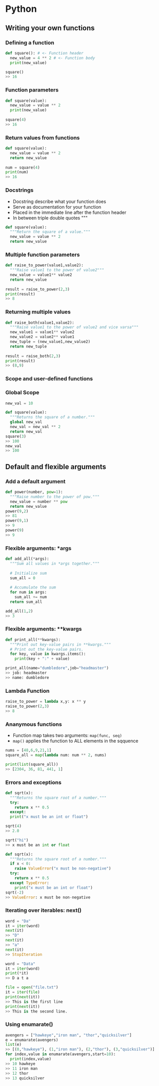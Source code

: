 # Python
## Writing your own functions
### Defining a function
```python
def square(): # <- Function header
  new_value = 4 ** 2 # <- Function body
  print(new_value)

square()
>> 16

```

### Function parameters
```python
def square(value):
  new_value = value ** 2
  print(new_value)
  
square(4)
>> 16
```
### Return values from functions
```python
def square(value):
  new_value = value ** 2
  return new_value
  
num = square(4)
print(num)
>> 16
```
### Docstrings
* Docstring describe what your function does
* Serve as documentation for your function
* Placed in the immediate line after the function header
* In between triple double quotes """
```python
def square(value):
  """Return the square of a value."""
  new_value = value ** 2
  return new_value

```

### Multiple function parameters
```python
def raise_to_power(value1,value2):
  """Raise value1 to the power of value2"""
  new_value = value1** value2
  return new_value
  
result = raise_to_power(2,3)
print(result)
>> 8

```
### Returning multiple values 
```python
def raise_both(value1,value2):
  """Raise value1 to the power of value2 and vice varsa"""
  new_value1 = value1** value2
  new_value2 = value2** value1
  new_tuple = (new_value1,new_value2)
  return new_tuple
  
result = raise_both(2,3)
print(result)
>> (8,9)

```
### Scope and user-defined functions
### Global Scope
```python
new_val = 10

def square(value):
  """Returns the square of a number."""
  global new_val
  new_val = new_val ** 2
  return new_val
square(3)
>> 100
new_val
>> 100
```
## Default and flexible arguments
### Add a default argument
```python
def power(number, pow=1):
  """Raise number to the power of pow."""
  new_value = number ** pow
  return new_value
power(9,2)
>> 81
power(9,1)
>> 9
power(9)
>> 9
```

### Flexible arguments: *args
```python
def add_all(*args):
  """Sum all values in *args together."""
  
  # Initialize sum
  sum_all = 0
  
  # Accumulate the sum
  for num in args:
    sum_all += num
  return sum_all

add_all(1,2)
>> 3
```

### Flexible arguments: **kwargs
```python
def print_all(**kwargs):
  """Print out key-value pairs in **kwargs."""
  # Print out the key-value pairs.
  for key, value in kwargs.items():
    print(key + ":" + value)

print_all(name="dumbledore",job="headmaster")
>> job: headmaster
>> name: dumbledore
```

### Lambda Function
```python
raise_to_power = lambda x,y: x ** y
raise_to_power(2,3)
>> 8
```
### Ananymous functions
* Function map takes two arguments: `map(func, seq)`
* `map()` applies the function to ALL elements in the sqquence
```python
nums = [48,6,9,21,1]
square_all = map(lambda num: num ** 2, nums)

print(list(square_all))
>> [2304, 36, 81, 441, 1]
```

### Errors and exceptions
```python
def sqrt(x):
  """Returns the square root of a number."""
  try:
    return x ** 0.5
  except:
  print("x must be an int or float")

sqrt(4)
>> 2.0

sqrt("hi")
>> x must be an int or float
```

```python 
def sqrt(x):
  """Returns the square root of a number."""
  if x < 0:
    raise ValueError("x must be non-negative")
  try:
    return x ** 0.5
  except TypeError:
    print("x must be an int or float")
sqrt(-2)
>> ValueError: x must be non-negative
```

### Iterating over iterables: next()
```python
word = "Da"
it = iter(word)
next(it)
>> "D"
next(it)
>> "a"
next(it)
>> StopIteration
```

```python
word = "Data"
it = iter(word)
print(*it)
>> D a t a
```
```python
file = open("file.txt")
it = iter(file)
print(next(it))
>> This is the first line
print(next(it))
>> This is the second line.
```

### Using enumarate()
```python
avengers = ["hawkeye","iron man", "thor","quicksilver"]
e = enumarate(avengers)
list(e)
>> [(0,"hawkeye"), (1,"iron man"), (2,"thor"), (3,"quicksilver")]
for index,value in enumarate(avengers,start=10):
  print(index,value)
>> 10 hawkeye
>> 11 iron man
>> 12 thor
>> 13 quicksilver
```










